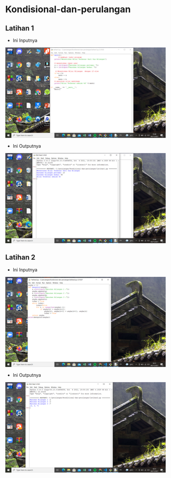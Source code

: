 # Kondisional-dan-perulangan
## Latihan 1
- Ini Inputnya <p>

![Gambar 1](screenshot/ss1.png)
- Ini Outputnya <p>

![Gambar 2](screenshot/ss2.png)

## Latihan 2
- Ini Inputnya <p>

![Gambar 3](screenshot/ss3.png)
- Ini Outputnya <p>

![Gambar 4](screenshot/ss4.png)